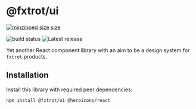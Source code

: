 # @fxtrot/ui

[![minzipped size size](https://badgen.net/bundlephobia/minzip/@fxtrot/ui)](https://bundlephobia.com/result?p=@fxtrot/ui)

![build status](https://badgen.net/github/status/LexSwed/fxtrot-ui)
![Latest release](https://badgen.net/github/release/LexSwed/fxtrot-ui)

Yet another React component library with an aim to be a design system for `fxtrot` products.

## Installation

Install this library with required peer dependencies:

```bash
npm install @fxtrot/ui @heroicons/react
```
